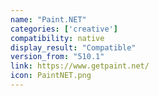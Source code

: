 ```yaml
---
name: "Paint.NET"
categories: ['creative']
compatibility: native
display_result: "Compatible"
version_from: "510.1"
link: https://www.getpaint.net/
icon: PaintNET.png
---
```


